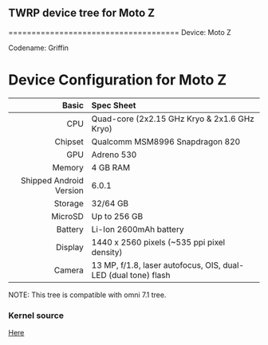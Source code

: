 ## TWRP device tree for Moto Z
=====================================
Device: Moto Z

Codename: Griffin

Device Configuration for Moto Z
=====================================

Basic   | Spec Sheet
-------:|:-------------------------
CPU     | Quad-core (2x2.15 GHz Kryo & 2x1.6 GHz Kryo)
Chipset | Qualcomm MSM8996 Snapdragon 820
GPU     | Adreno 530
Memory  | 4 GB RAM
Shipped Android Version | 6.0.1
Storage | 32/64 GB
MicroSD | Up to 256 GB
Battery | Li-Ion 2600mAh battery
Display | 1440 x 2560 pixels (~535 ppi pixel density)
Camera  | 13 MP, f/1.8, laser autofocus, OIS, dual-LED (dual tone) flash

NOTE: This tree is compatible with omni 7.1 tree.

### Kernel source

[Here](https://github.com/MotoZ-2016/android_kernel_motorola_msm8996/tree/twrp)
